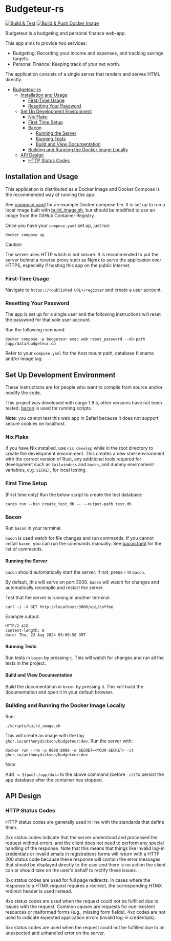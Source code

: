 # Budgeteur-rs

[![Build & Test](https://github.com/AnthonyDickson/budgeteur-rs/actions/workflows/ci.yml/badge.svg)](https://github.com/AnthonyDickson/budgeteur-rs/actions/workflows/ci.yml)
[![Build & Push Docker Image](https://github.com/AnthonyDickson/budgeteur-rs/actions/workflows/cd.yaml/badge.svg)](https://github.com/AnthonyDickson/budgeteur-rs/actions/workflows/cd.yaml)

Budgeteur is a budgeting and personal finance web-app.

This app aims to provide two services:

- Budgeting: Recording your income and expenses, and tracking savings targets.
- Personal Finance: Keeping track of your net worth.

The application consists of a single server that renders and serves HTML directly.

<!--toc:start-->

- [Budgeteur-rs](#budgeteur-rs)
  - [Installation and Usage](#installation-and-usage)
    - [First-Time Usage](#first-time-usage)
    - [Resetting Your Password](#resetting-your-password)
  - [Set Up Development Environment](#set-up-development-environment)
    - [Nix Flake](#nix-flake)
    - [First Time Setup](#first-time-setup)
    - [Bacon](#bacon)
      - [Running the Server](#running-the-server)
      - [Running Tests](#running-tests)
      - [Build and View Documentation](#build-and-view-documentation)
    - [Building and Running the Docker Image Locally](#building-and-running-the-docker-image-locally)
  - [API Design](#api-design)
    - [HTTP Status Codes](#http-status-codes)

<!--toc:end-->

## Installation and Usage

This application is distributed as a Docker image and Docker Compose is the
recommended way of running the app.

See [compose.yaml](./compose.yaml) for an example Docker compose file.
It is set up to run a local image built with [build_image.sh](./build_image.sh),
but should be modified to use an image from the GitHub Container Registry.

Once you have your `compose.yaml` set up, just run:

```shell
docker compose up
```

> [!CAUTION]
> The server uses HTTP which is not secure. It is recommended to put the server
> behind a reverse proxy such as Nginx to serve the application over HTTPS,
> especially if hosting this app on the public internet.

### First-Time Usage

Navigate to `https://<published URL>/register` and create a user account.

### Resetting Your Password

The app is set up for a single user and the following instructions will reset
the password for that sole user account.

Run the following command:

```shell
docker compose -p budgeteur exec web reset_password --db-path /app/data/budgeteur.db
```

Refer to your `compose.yaml` for the host mount path, database filename and/or image tag.

## Set Up Development Environment

These instructions are for people who want to compile from source and/or modify
the code.

This project was developed with cargo 1.8.5, other versions have not been tested.
[bacon](https://dystroy.org/bacon/) is used for running scripts.

**Note**: you cannot test this web app in Safari because it does not support
secure cookies on localhost.

### Nix Flake

If you have Nix installed, use `nix develop` while in the root directory to
create the development environment.
This creates a new shell environment with the correct version of Rust, any
additional tools required for development such as `tailwindcss` and `bacon`,
and dummy environment variables, e.g. `SECRET`, for local testing.

### First Time Setup

(First time only) Run the below script to create the test database:

```shell
cargo run --bin create_test_db -- --output-path test.db
```

### Bacon

Run `bacon` in your terminal.

`bacon` is used watch for file changes and run commands.
If you cannot install `bacon`, you can run the commands manually.
See [bacon.toml](./bacon.toml) for the list of commands.

#### Running the Server

`bacon` should automatically start the server. If not, press `r` in `bacon`.

By default, this will serve on port 3000.
`bacon` will watch for changes and automatically recompile and restart the server.

Test that the server is running in another terminal:

```shell
curl -i -X GET http://localhost:3000/api/coffee
```

Example output:

```text
HTTP/2 418
content-length: 0
date: Thu, 22 Aug 2024 03:00:58 GMT
```

#### Running Tests

Run tests in `bacon` by pressing `t`.
This will watch for changes and run all the tests in the project.

#### Build and View Documentation

Build the documentation in `bacon` by pressing `d`.
This will build the documentation and open it in your default browser.

### Building and Running the Docker Image Locally

Run:

```shell
./scripts/build_image.sh
```

This will create an image with the tag `ghcr.io/anthonydickson/budgeteur:dev`.
Run the server with:

```shell
docker run --rm -p 8080:8080 -e SECRET=<YOUR-SECRET> -it ghcr.io/anthonydickson/budgeteur:dev
```

> [!NOTE]
> Add `-v $(pwd):/app/data` to the above command (before `-it`) to persist
> the app database after the container has stopped.

## API Design

### HTTP Status Codes

HTTP status codes are generally used in line with the standards that define
them.

2xx status codes indicate that the server understood and processed the
request without errors, and the client does not need to perform any special
handling of the response. Note that this means that things like invalid log-in
credentials or invalid emails in registrations forms will return with a HTTP
200 status code because these response will contain the error messages that
should be displayed directly to the user and there is no action the client can
or should take on the user's behalf to rectify these issues.

3xx status codes are used for full page redirects. In cases where the response
to a HTMX request requires a redirect, the corresponding HTMX redirect header
is used instead.

4xx status codes are used when the request could not be fulfilled due to
issues with the request. Common causes are requests for non-existent resources
or malformed forms (e.g., missing form fields). 4xx codes are not used to
indicate expected application errors (invalid log-in credentials).

5xx status codes are used when the request could not be fulfilled due to an
unexpected and unhandled error on the server.
